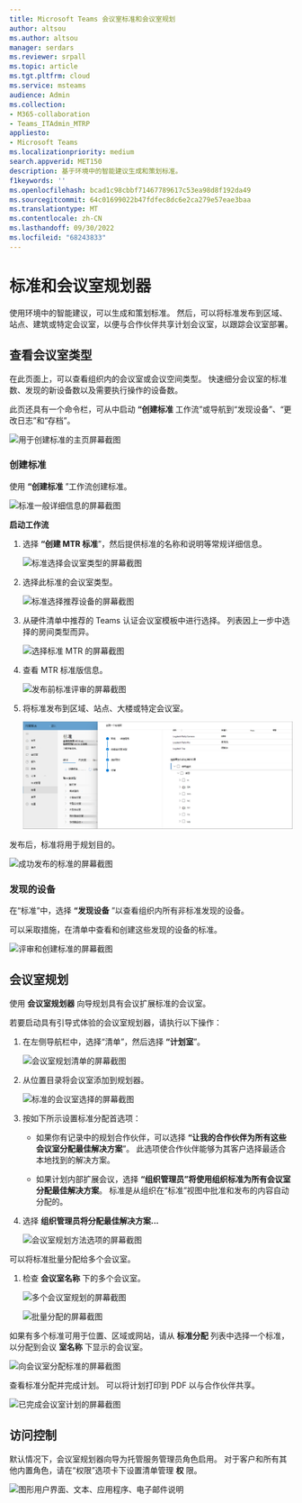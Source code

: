 ```yaml
---
title: Microsoft Teams 会议室标准和会议室规划
author: altsou
ms.author: altsou
manager: serdars
ms.reviewer: srpall
ms.topic: article
ms.tgt.pltfrm: cloud
ms.service: msteams
audience: Admin
ms.collection:
- M365-collaboration
- Teams_ITAdmin_MTRP
appliesto:
- Microsoft Teams
ms.localizationpriority: medium
search.appverid: MET150
description: 基于环境中的智能建议生成和策划标准。
f1keywords: ''
ms.openlocfilehash: bcad1c98cbbf71467789617c53ea98d8f192da49
ms.sourcegitcommit: 64c01699022b47fdfec8dc6e2ca279e57eae3baa
ms.translationtype: MT
ms.contentlocale: zh-CN
ms.lasthandoff: 09/30/2022
ms.locfileid: "68243833"
---
```

# <a name="standards-and-room-planner"></a>标准和会议室规划器

使用环境中的智能建议，可以生成和策划标准。 然后，可以将标准发布到区域、站点、建筑或特定会议室，以便与合作伙伴共享计划会议室，以跟踪会议室部署。

## <a name="view-meeting-room-types"></a>查看会议室类型

在此页面上，可以查看组织内的会议室或会议空间类型。 快速细分会议室的标准数、发现的新设备数以及需要执行操作的设备数。

此页还具有一个命令栏，可从中启动  **“创建标准** 工作流”或导航到“发现设备”、“更改日志”和“存档”。

![用于创建标准的主页屏幕截图](../media/standards-and-room-planner-001.png)
### <a name="create-standards"></a>创建标准

使用 **“创建标准** ”工作流创建标准。

![标准一般详细信息的屏幕截图](../media/standards-and-room-planner-001.png)

**启动工作流**

1. 选择 **“创建 MTR 标准**”，然后提供标准的名称和说明等常规详细信息。

   ![标准选择会议室类型的屏幕截图](../media/standards-and-room-planner-002.png)

1. 选择此标准的会议室类型。

   ![标准选择推荐设备的屏幕截图](../media/standards-and-room-planner-003.png)

1. 从硬件清单中推荐的 Teams 认证会议室模板中进行选择。 列表因上一步中选择的房间类型而异。

   ![选择标准 MTR 的屏幕截图](../media/standards-and-room-planner-004.png)


1. 查看 MTR 标准版信息。

   ![发布前标准评审的屏幕截图](../media/standards-and-room-planner-005.png)

1. 将标准发布到区域、站点、大楼或特定会议室。

   ![发布标准的位置的屏幕截图。](../media/standards-and-room-planner-006.png)

发布后，标准将用于规划目的。

![成功发布的标准的屏幕截图](../media/standards-and-room-planner-008.png)
### <a name="discovered-devices"></a>发现的设备

在“标准”中，选择 **“发现设备** ”以查看组织内所有非标准发现的设备。


可以采取措施，在清单中查看和创建这些发现的设备的标准。

![评审和创建标准的屏幕截图](../media/standards-and-room-planner-009.png)

## <a name="room-planning"></a>会议室规划

使用 **会议室规划器** 向导规划具有会议扩展标准的会议室。

若要启动具有引导式体验的会议室规划器，请执行以下操作：

1. 在左侧导航栏中，选择“清单”，然后选择 **“计划室**”。

   ![会议室规划清单的屏幕截图](../media/standards-and-room-planner-010.png)

1. 从位置目录将会议室添加到规划器。

   ![标准的会议室选择的屏幕截图](../media/standards-and-room-planner-011.png)

1. 按如下所示设置标准分配首选项：

   - 如果你有记录中的规划合作伙伴，可以选择 **“让我的合作伙伴为所有这些会议室分配最佳解决方案**”。 此选项使合作伙伴能够为其客户选择最适合本地找到的解决方案。

   - 如果计划内部扩展会议，选择 **“组织管理员”将使用组织标准为所有会议室分配最佳解决方案**。 标准是从组织在“标准”视图中批准和发布的内容自动分配的。

1. 选择 **组织管理员将分配最佳解决方案...**

   ![会议室规划方法选项的屏幕截图](../media/standards-and-room-planner-012.png)

可以将标准批量分配给多个会议室。

1. 检查 **会议室名称** 下的多个会议室。

   ![多个会议室规划的屏幕截图](../media/standards-and-room-planner-013.png)

   ![批量分配的屏幕截图](../media/standards-and-room-planner-014.png)

如果有多个标准可用于位置、区域或网站，请从 **标准分配** 列表中选择一个标准，以分配到会议 **室名称** 下显示的会议室。

![向会议室分配标准的屏幕截图](../media/standards-and-room-planner-015.png)

查看标准分配并完成计划。 可以将计划打印到 PDF 以与合作伙伴共享。

![已完成会议室计划的屏幕截图](../media/standards-and-room-planner-016.png)

## <a name="access-control"></a>访问控制

默认情况下，会议室规划器向导为托管服务管理员角色启用。 对于客户和所有其他内置角色，请在“权限”选项卡下设置清单管理 **权** 限。

![图形用户界面、文本、应用程序、电子邮件说明](../media/standards-and-room-planner-017.png)
